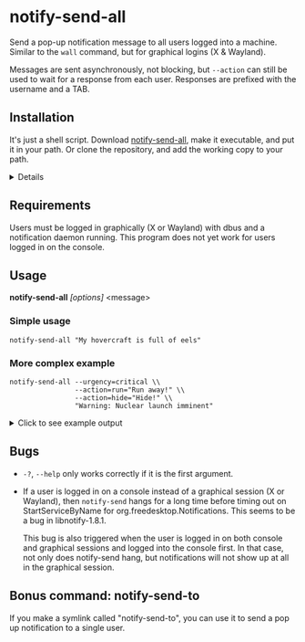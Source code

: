 # notify-send-all
Send a pop-up notification message to all users logged into a machine. 
Similar to the `wall` command, but for graphical logins (X & Wayland).
 
Messages are sent asynchronously, not blocking, but `--action` can still be used to wait for a response from each user. Responses are prefixed with the username and a TAB.

## Installation

It's just a shell script. Download [notify-send-all](https://raw.githubusercontent.com/hackerb9/notify-send-all/main/notify-send-all), make it executable, and put it in your path. Or clone the repository, and add the working copy to your path. 

<details>
 
 ```
 wget raw.githubusercontent.com/hackerb9/notify-send-all/main/notify-send-all
 chmod +x notify-send-all
 sudo mv notify-send-all /usr/local/bin/
 ```
</details>

## Requirements

Users must be logged in graphically (X or Wayland) with dbus and a notification daemon running. This program does not yet work for users logged in on the console.

## Usage

**notify-send-all** _[options]_ \<message> 
    
### Simple usage

    notify-send-all "My hovercraft is full of eels"

### More complex example

    notify-send-all --urgency=critical \\
                    --action=run="Run away!" \\
                    --action=hide="Hide!" \\
                    "Warning: Nuclear launch imminent"
<details><summary>Click to see example output</summary>
 
    andy		run
    circus		hide
    hackerb9	run
</details>

## Bugs
 
* `-?`, `--help` only works correctly if it is the first argument.
  
* If a user is logged in on a console instead of a graphical session
  (X or Wayland), then `notify-send` hangs for a long time before
  timing out on StartServiceByName for org.freedesktop.Notifications. 
  This seems to be a bug in libnotify-1.8.1.

  This bug is also triggered when the user is logged in on both
  console and graphical sessions and logged into the console first.
  In that case, not only does notify-send hang, but notifications
  will not show up at all in the graphical session.

 
 ## Bonus command: notify-send-to
 
If you make a symlink called "notify-send-to", you can use it to send a pop up notification to a single user. 
